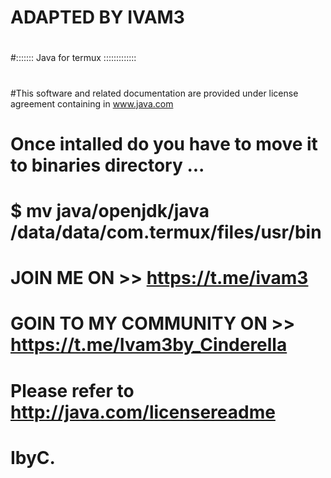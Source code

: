# ADAPTED BY IVAM3
#
#:::::::  Java for termux  :::::::::::::
#
#This software and related documentation are provided under license agreement containing in www.java.com
#
# Once intalled do you have to move it to binaries directory ...
#
# $ mv java/openjdk/java /data/data/com.termux/files/usr/bin
#
# JOIN ME ON >> https://t.me/ivam3
#
# GOIN TO MY COMMUNITY ON >> https://t.me/Ivam3by_Cinderella
#




# Please refer to http://java.com/licensereadme

#                       IbyC.

